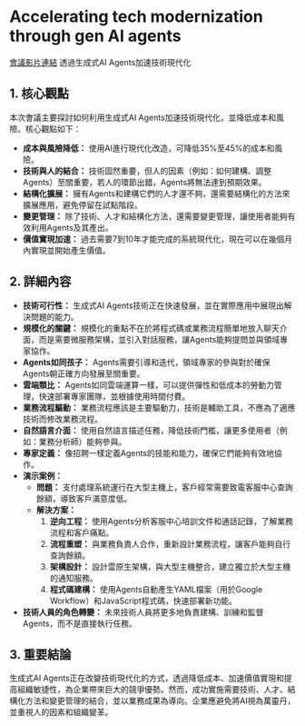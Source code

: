 # Accelerating tech modernization through gen AI agents
[會議影片連結](https://www.youtube.com/watch?v=eYtSGiuNx6I)
透過生成式AI Agents加速技術現代化

## 1. 核心觀點

本次會議主要探討如何利用生成式AI Agents加速技術現代化，並降低成本和風險。核心觀點如下：

*   **成本與風險降低：** 使用AI進行現代化改造，可降低35%至45%的成本和風險。
*   **技術與人的結合：** 技術固然重要，但人的因素（例如：如何建構、調整Agents）至關重要，若人的環節出錯，Agents將無法達到預期效果。
*   **結構化擴展：** 擁有Agents和建構它們的人才還不夠，還需要結構化的方法來擴展應用，避免停留在試點階段。
*   **變更管理：** 除了技術、人才和結構化方法，還需要變更管理，讓使用者能夠有效利用Agents及其產出。
*   **價值實現加速：** 過去需要7到10年才能完成的系統現代化，現在可以在幾個月內實現並開始產生價值。

## 2. 詳細內容

*   **技術可行性：** 生成式AI Agents技術正在快速發展，並在實際應用中展現出解決問題的能力。
*   **規模化的關鍵：** 規模化的重點不在於將程式碼或業務流程簡單地放入聊天介面，而是需要微服務架構，並引入對話服務，讓Agents能夠提問並與領域專家協作。
*   **Agents如同孩子：** Agents需要引導和迭代，領域專家的參與對於確保Agents朝正確方向發展至關重要。
*   **雲端類比：** Agents如同雲端運算一樣，可以提供彈性和低成本的勞動力管理，快速部署專家團隊，並根據使用時間付費。
*   **業務流程驅動：** 業務流程應該是主要驅動力，技術是輔助工具，不應為了適應技術而修改業務流程。
*   **自然語言介面：** 使用自然語言描述任務，降低技術門檻，讓更多使用者（例如：業務分析師）能夠參與。
*   **專家定義：** 像招聘一樣定義Agents的技能和能力，確保它們能夠有效地協作。
*   **演示案例：**
    *   **問題：** 支付處理系統運行在大型主機上，客戶經常需要致電客服中心查詢餘額，導致客戶滿意度低。
    *   **解決方案：**
        1.  **逆向工程：** 使用Agents分析客服中心培訓文件和通話記錄，了解業務流程和客戶痛點。
        2.  **流程重塑：** 與業務負責人合作，重新設計業務流程，讓客戶能夠自行查詢餘額。
        3.  **架構設計：** 設計雲原生架構，與大型主機整合，建立獨立於大型主機的通知服務。
        4.  **程式碼建構：** 使用Agents自動產生YAML檔案（用於Google Workflow）和JavaScript程式碼，快速部署新功能。
*   **技術人員的角色轉變：** 未來技術人員將更多地負責建構、訓練和監督Agents，而不是直接執行任務。

## 3. 重要結論

生成式AI Agents正在改變技術現代化的方式，透過降低成本、加速價值實現和提高組織敏捷性，為企業帶來巨大的競爭優勢。然而，成功實施需要技術、人才、結構化方法和變更管理的結合，並以業務成果為導向。企業應避免將AI視為萬靈丹，並重視人的因素和組織變革。

